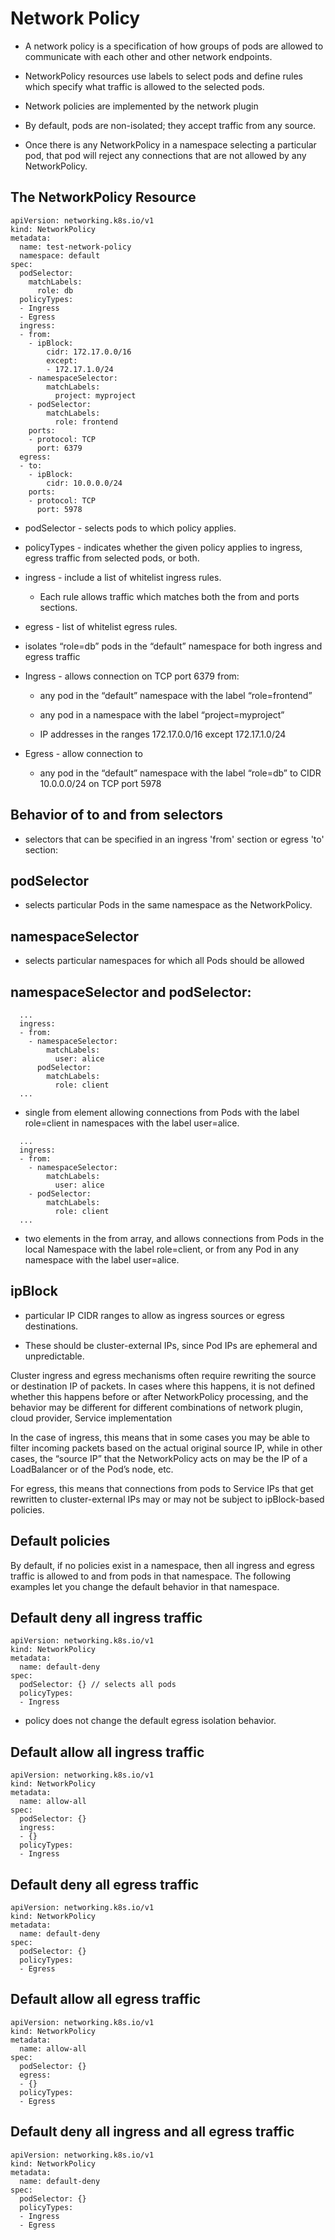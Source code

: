 # Network Policy

- A network policy is a specification of how groups of pods are allowed to communicate with each other and other network endpoints.

- NetworkPolicy resources use labels to select pods and define rules which specify what traffic is allowed to the selected pods.

- Network policies are implemented by the network plugin

- By default, pods are non-isolated; they accept traffic from any source.

- Once there is any NetworkPolicy in a namespace selecting a particular pod, that pod will reject any connections that are not allowed by any NetworkPolicy. 

## The NetworkPolicy Resource

```
apiVersion: networking.k8s.io/v1
kind: NetworkPolicy
metadata:
  name: test-network-policy
  namespace: default
spec:
  podSelector:
    matchLabels:
      role: db
  policyTypes:
  - Ingress
  - Egress
  ingress:
  - from:
    - ipBlock:
        cidr: 172.17.0.0/16
        except:
        - 172.17.1.0/24
    - namespaceSelector:
        matchLabels:
          project: myproject
    - podSelector:
        matchLabels:
          role: frontend
    ports:
    - protocol: TCP
      port: 6379
  egress:
  - to:
    - ipBlock:
        cidr: 10.0.0.0/24
    ports:
    - protocol: TCP
      port: 5978
```

- podSelector - selects pods to which policy applies. 

- policyTypes - indicates whether the given policy applies to ingress, egress traffic from selected pods, or both.

- ingress - include a list of whitelist ingress rules.

    - Each rule allows traffic which matches both the from and ports sections. 

- egress -  list of whitelist egress rules.  

- isolates “role=db” pods in the “default” namespace for both ingress and egress traffic


- Ingress - allows connection on TCP port 6379 from:

    - any pod in the “default” namespace with the label “role=frontend”

    - any pod in a namespace with the label “project=myproject”

    - IP addresses in the ranges 172.17.0.0/16 except 172.17.1.0/24

- Egress - allow connection to 

    - any pod in the “default” namespace with the label “role=db” to CIDR 10.0.0.0/24 on TCP port 5978


## Behavior of to and from selectors

- selectors that can be specified in an ingress 'from' section or egress 'to' section:

## podSelector 

-  selects particular Pods in the same namespace as the NetworkPolicy.

## namespaceSelector 

-  selects particular namespaces for which all Pods should be allowed 

## namespaceSelector and podSelector:

```
  ...
  ingress:
  - from:
    - namespaceSelector:
        matchLabels:
          user: alice
      podSelector:
        matchLabels:
          role: client
  ...
```

- single from element allowing connections from Pods with the label role=client in namespaces with the label user=alice.

```
  ...
  ingress:
  - from:
    - namespaceSelector:
        matchLabels:
          user: alice
    - podSelector:
        matchLabels:
          role: client
  ...
```

- two elements in the from array, and allows connections from Pods in the local Namespace with the label role=client, or from any Pod in any namespace with the label user=alice.

## ipBlock 

- particular IP CIDR ranges to allow as ingress sources or egress destinations.

-  These should be cluster-external IPs, since Pod IPs are ephemeral and unpredictable.

Cluster ingress and egress mechanisms often require rewriting the source or destination IP of packets. In cases where this happens, it is not defined whether this happens before or after NetworkPolicy processing, and the behavior may be different for different combinations of network plugin, cloud provider, Service implementation

In the case of ingress, this means that in some cases you may be able to filter incoming packets based on the actual original source IP, while in other cases, the “source IP” that the NetworkPolicy acts on may be the IP of a LoadBalancer or of the Pod’s node, etc.

For egress, this means that connections from pods to Service IPs that get rewritten to cluster-external IPs may or may not be subject to ipBlock-based policies.


## Default policies
By default, if no policies exist in a namespace, then all ingress and egress traffic is allowed to and from pods in that namespace. The following examples let you change the default behavior in that namespace.


## Default deny all ingress traffic

```
apiVersion: networking.k8s.io/v1
kind: NetworkPolicy
metadata:
  name: default-deny
spec:
  podSelector: {} // selects all pods
  policyTypes:
  - Ingress
```

- policy does not change the default egress isolation behavior.

##  Default allow all ingress traffic

```
apiVersion: networking.k8s.io/v1
kind: NetworkPolicy
metadata:
  name: allow-all
spec:
  podSelector: {}
  ingress:
  - {}
  policyTypes:
  - Ingress
```

## Default deny all egress traffic

```
apiVersion: networking.k8s.io/v1
kind: NetworkPolicy
metadata:
  name: default-deny
spec:
  podSelector: {}
  policyTypes:
  - Egress
```

##  Default allow all egress traffic

```
apiVersion: networking.k8s.io/v1
kind: NetworkPolicy
metadata:
  name: allow-all
spec:
  podSelector: {}
  egress:
  - {}
  policyTypes:
  - Egress
```

## Default deny all ingress and all egress traffic

```
apiVersion: networking.k8s.io/v1
kind: NetworkPolicy
metadata:
  name: default-deny
spec:
  podSelector: {}
  policyTypes:
  - Ingress
  - Egress
```